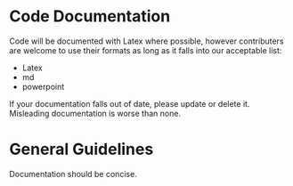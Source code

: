 # Code Documentation

Code will be documented with Latex where possible, however contributers are welcome to use their formats
as long as it falls into our acceptable list:
<ul>
<li>Latex</li>
<li>md</li>
<li>powerpoint</li>
</ul>
If your documentation falls out of date, please update or delete it. Misleading documentation is worse than none.

<h1> General Guidelines </h1>
Documentation should be concise.